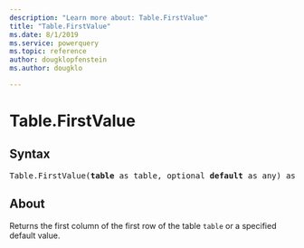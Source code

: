 ```yaml
---
description: "Learn more about: Table.FirstValue"
title: "Table.FirstValue"
ms.date: 8/1/2019
ms.service: powerquery
ms.topic: reference
author: dougklopfenstein
ms.author: dougklo

---
```

# Table.FirstValue

## Syntax

<pre>
Table.FirstValue(<b>table</b> as table, optional <b>default</b> as any) as any
</pre>

## About
Returns the first column of the first row of the table `table` or a specified default value.

